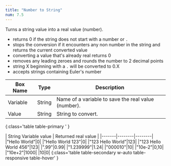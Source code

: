 ```yaml
---
title: "Number to String"
num: 7.5
---
```


Turns a string value into a real value (number).     
- returns 0 if the string does not start with a number or `.` 
- stops the conversion if it encounters any non number in the string and returns the current converted value 
- converting a value that's already real returns 0
- removes any leading zeroes and rounds the number to 2 decimal points
- string X beginning with a `.` will be converted to 0.X
- accepts strings containing Euler's number

| Box Name | Type | Description | 
|-------|--------|--------|
| Variable | String | Name of a variable to save the real value (number). |
|Value | String | String to convert. |
{:class='table table-primary ' }

| String Variable value | Returned real value | 
|-------|--------|--------|
|"Hello World"|0|
|"Hello World 123"|0|
|"123 Hello World"|123|
|"123 Hello World 456"|123|
|".99"|0.99|
|"1.239999"|1.24|
|"000010"|10|
|"10e-2"|0,10|
|"10e+2"|1000|
|10|0|
{:class='table table-secondary w-auto table-responsive table-hover' }









